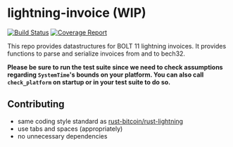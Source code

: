 # lightning-invoice (WIP)
[![Build Status](https://travis-ci.org/rust-bitcoin/rust-lightning-invoice.svg?branch=master)](https://travis-ci.org/rust-bitcoin/rust-lightning-invoice)
[![Coverage Report](https://img.shields.io/badge/dynamic/json.svg?label=Coverage&url=https%3A%2F%2Frust-bitcoin.github.io%2Frust-lightning-invoice%2Ftarget%2Fkcov%2Fmerged%2Fkcov-merged%2Fcoverage.json&query=%24.percent_covered&colorB=blue&suffix=%25)](https://rust-bitcoin.github.io/rust-lightning-invoice/target/kcov/merged/)

This repo provides datastructures for BOLT 11 lightning invoices.
It provides functions to parse and serialize invoices from and to bech32.

**Please be sure to run the test suite since we need to check assumptions
regarding `SystemTime`'s bounds on your platform. You can also call `check_platform`
on startup or in your test suite to do so.**

## Contributing
* same coding style standard as [rust-bitcoin/rust-lightning](https://github.com/rust-bitcoin/rust-lightning)
* use tabs and spaces (appropriately)
* no unnecessary dependencies